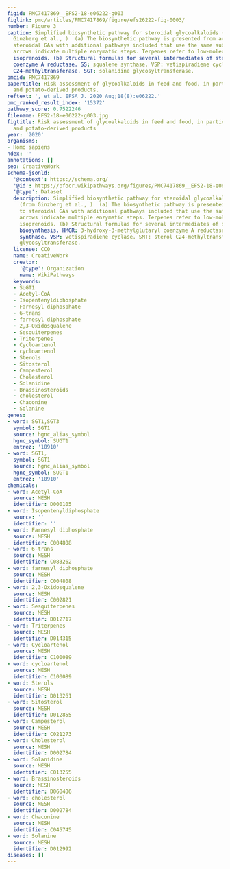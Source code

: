 ```yaml
---
figid: PMC7417869__EFS2-18-e06222-g003
figlink: pmc/articles/PMC7417869/figure/efs26222-fig-0003/
number: Figure 3
caption: Simplified biosynthetic pathway for steroidal glycoalkaloids (GAs) (from
  Ginzberg et al., )  (a) The biosynthetic pathway is presented from acetyl‐CoA to
  steroidal GAs with additional pathways included that use the same substrate. Dashed
  arrows indicate multiple enzymatic steps. Terpenes refer to low‐molecular weight
  isoprenoids. (b) Structural formulas for several intermediates of steroidal GA biosynthesis. HMGR: 3‐hydroxy‐3‐methylglutaryl
  coenzyme A reductase. SS: squalene synthase. VSP: vetispiradiene cyclase. SMT: sterol
  C24‐methyltransferase. SGT: solanidine glycosyltransferase.
pmcid: PMC7417869
papertitle: Risk assessment of glycoalkaloids in feed and food, in particular in potatoes
  and potato‐derived products.
reftext: ', et al. EFSA J. 2020 Aug;18(8):e06222.'
pmc_ranked_result_index: '15372'
pathway_score: 0.7522246
filename: EFS2-18-e06222-g003.jpg
figtitle: Risk assessment of glycoalkaloids in feed and food, in particular in potatoes
  and potato‐derived products
year: '2020'
organisms:
- Homo sapiens
ndex: ''
annotations: []
seo: CreativeWork
schema-jsonld:
  '@context': https://schema.org/
  '@id': https://pfocr.wikipathways.org/figures/PMC7417869__EFS2-18-e06222-g003.html
  '@type': Dataset
  description: Simplified biosynthetic pathway for steroidal glycoalkaloids (GAs)
    (from Ginzberg et al., )  (a) The biosynthetic pathway is presented from acetyl‐CoA
    to steroidal GAs with additional pathways included that use the same substrate. Dashed
    arrows indicate multiple enzymatic steps. Terpenes refer to low‐molecular weight
    isoprenoids. (b) Structural formulas for several intermediates of steroidal GA
    biosynthesis. HMGR: 3‐hydroxy‐3‐methylglutaryl coenzyme A reductase. SS: squalene
    synthase. VSP: vetispiradiene cyclase. SMT: sterol C24‐methyltransferase. SGT: solanidine
    glycosyltransferase.
  license: CC0
  name: CreativeWork
  creator:
    '@type': Organization
    name: WikiPathways
  keywords:
  - SUGT1
  - Acetyl-CoA
  - Isopentenyldiphosphate
  - Farnesyl diphosphate
  - 6-trans
  - farnesyl diphosphate
  - 2,3-Oxidosqualene
  - Sesquiterpenes
  - Triterpenes
  - Cycloartenol
  - cycloartenol
  - Sterols
  - Sitosterol
  - Campesterol
  - Cholesterol
  - Solanidine
  - Brassinosteroids
  - cholesterol
  - Chaconine
  - Solanine
genes:
- word: SGT1,SGT3
  symbol: SGT1
  source: hgnc_alias_symbol
  hgnc_symbol: SUGT1
  entrez: '10910'
- word: SGT1,
  symbol: SGT1
  source: hgnc_alias_symbol
  hgnc_symbol: SUGT1
  entrez: '10910'
chemicals:
- word: Acetyl-CoA
  source: MESH
  identifier: D000105
- word: Isopentenyldiphosphate
  source: ''
  identifier: ''
- word: Farnesyl diphosphate
  source: MESH
  identifier: C004808
- word: 6-trans
  source: MESH
  identifier: C083262
- word: farnesyl diphosphate
  source: MESH
  identifier: C004808
- word: 2,3-Oxidosqualene
  source: MESH
  identifier: C002821
- word: Sesquiterpenes
  source: MESH
  identifier: D012717
- word: Triterpenes
  source: MESH
  identifier: D014315
- word: Cycloartenol
  source: MESH
  identifier: C100089
- word: cycloartenol
  source: MESH
  identifier: C100089
- word: Sterols
  source: MESH
  identifier: D013261
- word: Sitosterol
  source: MESH
  identifier: D012855
- word: Campesterol
  source: MESH
  identifier: C021273
- word: Cholesterol
  source: MESH
  identifier: D002784
- word: Solanidine
  source: MESH
  identifier: C013255
- word: Brassinosteroids
  source: MESH
  identifier: D060406
- word: cholesterol
  source: MESH
  identifier: D002784
- word: Chaconine
  source: MESH
  identifier: C045745
- word: Solanine
  source: MESH
  identifier: D012992
diseases: []
---
```

